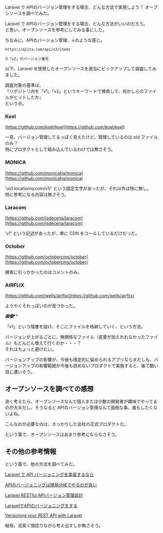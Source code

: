 Laravel で APIのバージョン管理をする場合、どんな方法で実現しよう？ オープンソースを調べてみた。


Laravel で APIのバージョン管理をする場合、どんな方法がいいのだろう。  
と思い、オープンソースを参考にしてみる事にした。  

ちなみに、APIのバージョン管理、↓のような感じ。
```
https://qiita.com/api/v2/items

※「v2」がバージョン番号
```

以下、Laravel を使用したオープンソースを適当にピックアップして調査してみました。  

調査対象の基準は、  
『リポジトリ内を「v1」「v2」というキーワードで検索して、何かしらのファイルがヒットしたか』  
という点。  


### Koel
[https://github.com/koel/koel](https://github.com/koel/koel)  

一見、バージョン管理してるっぽく見えたけど、管理しているのは old ファイルのみ？  
特にプロダクトとして組み込んでいるわけでは無さそう。  


### MONICA
[https://github.com/monicahq/monica](https://github.com/monicahq/monica)  

'us1.locationiq.com/v1/' という固定文字があったが、それ以外は特に無し。  
特に参考になる内容は無さそう。  


### Laracom
[https://github.com/jsdecena/laracom](https://github.com/jsdecena/laracom)  

'v1' という記述があったが、単に CDN をコールしているだけだった。  


### October
[https://github.com/octobercms/october](https://github.com/octobercms/october)  

検索に引っかかったのはコメントのみ。  


### AIRFLIX
[https://github.com/wells/airflix](https://github.com/wells/airflix)  

ようやくそれっぽいのが見つかった。  

*************画像***************

「v1」という階層を設け、そこにファイルを格納していく、という方法。  

バージョンが上がるごとに、無関係なファイル（変更が加えれれなかったファイル）もどんどん増えて行くのか・・・？  
それはちょっと避けたい。

バージョンアップの影響が、今後も限定的に留められるアプリならまだしも、バージョンアップの影響範囲が今後も読めないプロダクトで実施すると、後で酷い目に遭いそう。  


## オープンソースを調べての感想
良く考えたら、オープンソースなんて個人または少数の開発者が趣味でやってるのが大半だし、そうなると APIのバージョン管理なんて面倒な事、誰もしたくないよね。  

こんなのが必要なのは、きっかりした会社の正式プロダクトだ。  

という事で、オープンソースはあまり参考にならなさそう。


## その他の参考情報
という事で、他の方法を調べてみた。  

[Laravel で API バージョニングを実装するなら](https://www.slideshare.net/ShoheiOkada/laravel-api-116459164)  

[APIのバージョニングは限局分岐でやるのが良い](https://kenn.hatenablog.com/entry/2014/03/06/105249)  

[Laravel RESTful APIバージョン管理設計](https://www.it-swarm-ja.com/ja/php/laravel-restful-api%E3%83%90%E3%83%BC%E3%82%B8%E3%83%A7%E3%83%B3%E7%AE%A1%E7%90%86%E8%A8%AD%E8%A8%88/1053957727/)  

[LaravelでAPIのバージョニングをする](https://qiita.com/wrbss/items/c7849e5ac998ab9504f1)  

[Versioning your REST API with Laravel](https://medium.com/mestredev/versioning-your-rest-api-with-laravel-646bcc1f70a4)  


結局、泥臭く頭捻りながら考え出すしか無さそう。  



